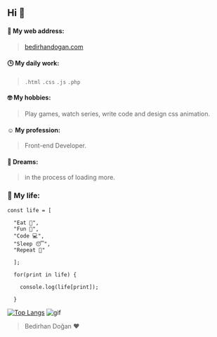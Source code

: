 ## Hi 👋
#### 🥳 My web address:
> [bedirhandogan.com](http://bedirhandogan.com/)

#### 🕒 My daily work:
> ```.html``` ```.css``` ```.js``` ```.php```

#### 🤓 My hobbies:
> Play games, watch series, write code and design css animation. 

#### ☺️ My profession: 
> Front-end Developer. 

#### 🌱 Dreams: 
> in the process of loading more.


### 🌻 My life:
```
const life = [
  
  "Eat 🍴",
  "Fun 🥳",
  "Code 💻", 
  "Sleep 😴", 
  "Repeat 🔁"
  
  ];
  
  for(print in life) {
    
    console.log(life[print]);
    
  }
```



[![Top Langs](https://github-readme-stats.vercel.app/api/top-langs/?username=bedirhandogan&langs_count=8)](https://github.com/bedirhandogan/github-readme-stats)
![gif](https://i.hizliresim.com/Hi7mbL.gif)
> Bedirhan Doğan ♥️

